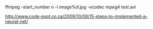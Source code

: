 ffmpeg -start_number n -i image%d.jpg -vcodec mpeg4 test.avi

http://www.code-spot.co.za/2009/10/08/15-steps-to-implemented-a-neural-net/